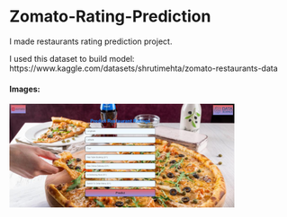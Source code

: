 <h1>Zomato-Rating-Prediction</h1>

<p>I made restaurants rating prediction project.</p>
<p>I used this dataset to build model: https://www.kaggle.com/datasets/shrutimehta/zomato-restaurants-data</p>

<h4>Images:</h4>
<img width="400px" src="https://github.com/Mroku99/Zomato-Rating-Prediction/blob/master/images/home.jpg?raw=true">
